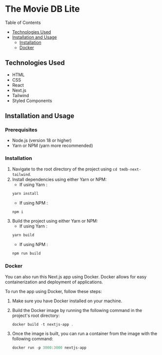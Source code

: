 # The Movie DB Lite

Table of Contents
- [Technologies Used](#technologies-used)
- [Installation and Usage](#installation-and-usage)
    - [Installation](#installation)
    - [Docker](#docker)

## Technologies Used

- HTML
- CSS
- React
- Next.js
- Tailwind
- Styled Components

## Installation and Usage

### Prerequisites

- Node.js (version 18 or higher)
- Yarn or NPM (yarn more recommended)

### Installation

1. Navigate to the root directory of the project using `cd tmdb-next-tailwind`.
2. Install dependencies using either Yarn or NPM:
    - If using Yarn :
    ```PowerShell
    yarn install
    ```
    - If using NPM :
    ```PowerShell
    npm i
    ```
3. Build the project using either Yarn or NPM:
    - If using Yarn :
    ```PowerShell
    yarn build
    ```
    - If using NPM :
    ```PowerShell
    npm run build
    ```

### Docker

You can also run this Next.js app using Docker. Docker allows for easy containerization and deployment of applications.

To run the app using Docker, follow these steps:

1. Make sure you have Docker installed on your machine.
2. Build the Docker image by running the following command in the project's root directory:

    ```PowerShell
    docker build -t nextjs-app .
    ```
    
3. Once the image is built, you can run a container from the image with the following command:

    ```PowerShell
    docker run -p 3000:3000 nextjs-app
    ```
    
